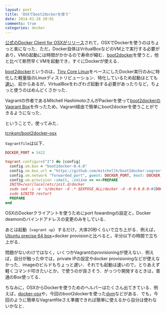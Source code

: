 ```yaml
---
layout: post
title: 'OSXでboot2dockerを使う'
date: 2014-01-28 20:01
comments: true
categories: docker
---
```


[公式のDocker Client for OSXがリリース](http://deeeet.com/writing/2014/01/10/docker-from-osx/)されて，OSXでDockerを使うのはちょっと楽になった．ただ，Docker自体はVritualBoxなどのVM上で実行する必要があり，VMの起動には時間がかかるので寿命が縮む．[boot2docker](https://github.com/steeve/boot2docker)を使うと，他と比べて断然早くVMを起動でき，すぐにDockerが使える．

[boot2docker](https://github.com/steeve/boot2docker)というのは，[Tiny Core Linux](http://tinycorelinux.net/)をベースにしたDocker実行のみに特化した軽量版のLinuxディストリビューション．特化しているため起動はとても[速い](http://www.youtube.com/watch?v=QzfddDvNVv0)．前からあるが，VirtualBoxをわざわざ起動する必要があったりなど，ちょっと使うのはめんどくさかった．

Vagrantの作者であるMitchell HashimotoさんがPackerを使って[boot2dockerのVagrant Box](https://github.com/mitchellh/boot2docker-vagrant-box)を作ったため，Vagrant経由で簡単にboot2dockerを使うことができるようになった．

ということで，使ってみた．

[tcnksm/boot2docker-osx](https://github.com/tcnksm/boot2docker-osx)

`Vagrantfile`は以下．

```ruby
DOCKER_PORT = 5422

Vagrant.configure("2") do |config|
  config.vm.box = "boot2docker-0.4.0"
  config.vm.box_url = "https://github.com/mitchellh/boot2docker-vagrant-box/releases/download/v0.4.0/boot2docker.box"
  config.vm.network "forwarded_port", guest: DOCKER_PORT, host: DOCKER_PORT
  config.vm.provision :shell, :inline => <<-PREPARE
  INITD=/usr/local/etc/init.d/docker
  sudo sed -i -e 's/docker -d .* $EXPOSE_ALL/docker -d -H 0.0.0.0:#{DOCKER_PORT}/' $INITD
  sudo $INITD restart
  PREPARE
end
```

OSXのDockerクライアントを使うためにport fowardingの設定と，Docker deamonのバインドアドレスの変更のみをしている．

あとは起動（`vagrant up`）するだけ，大体20秒くらいで立ち上がる．例えば，[Ubuntu precise 64 box](http://www.vagrantbox.es/)+docker provisionと比べると，半分以下の時間で立ち上がる．

問題がないわけではなく，いくつかVagrantのprovisioningが使えない．例えば，自分が触った中では，private IPの設定やdocker provisioningなどが使えなかった．imageのビルドもちょっと遅い．それでも起動は速いので，とりあえず軽くコマンド叩きたいとか，で使うのが良さそう．がっつり開発するときは，普通のBox使ってる．

ちなみに，OSXからDockerを使うためのヘルパーはたくさん出てきている．例えば，[docker-osx](https://github.com/noplay/docker-osx)や，今回のboot2dockerを使った[dvm](https://github.com/fnichol/dvm)などがある．でも，今回のように簡単なVagrantfileさえ準備できれば簡単に使えるから自分は使わないかなと．








